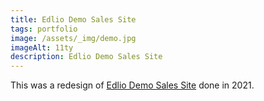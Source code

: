 ```yaml
---
title: Edlio Demo Sales Site
tags: portfolio
image: /assets/_img/demo.jpg
imageAlt: 11ty
description: Edlio Demo Sales Site
---
```


This was a redesign of [Edlio Demo Sales Site](https://miguel.edlio.com/) done in 2021.